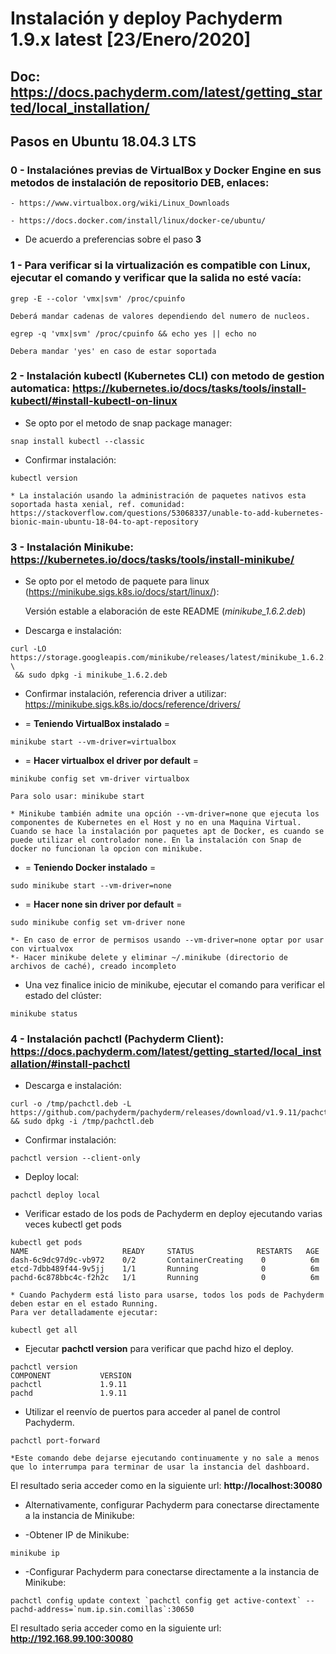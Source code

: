 
# Instalación y deploy Pachyderm 1.9.x latest [23/Enero/2020]

## Doc: https://docs.pachyderm.com/latest/getting_started/local_installation/

## **Pasos en Ubuntu 18.04.3 LTS**

### **0** - Instalaciónes previas de VirtualBox y Docker Engine en sus metodos de instalación de repositorio DEB, enlaces:

    - https://www.virtualbox.org/wiki/Linux_Downloads

    - https://docs.docker.com/install/linux/docker-ce/ubuntu/

* De acuerdo a preferencias sobre el paso **3**

### **1** - Para verificar si la virtualización es compatible con Linux, ejecutar el comando y verificar que la salida no esté vacía:

```shell
grep -E --color 'vmx|svm' /proc/cpuinfo
```

    Deberá mandar cadenas de valores dependiendo del numero de nucleos.

```shell
egrep -q 'vmx|svm' /proc/cpuinfo && echo yes || echo no
```
    Debera mandar 'yes' en caso de estar soportada    

### **2** - Instalación kubectl (Kubernetes CLI) con metodo de gestion automatica: https://kubernetes.io/docs/tasks/tools/install-kubectl/#install-kubectl-on-linux

- Se opto por el metodo de snap package manager:
```shell
snap install kubectl --classic
```
- Confirmar instalación:
```shell
kubectl version
```

    * La instalación usando la administración de paquetes nativos esta soportada hasta xenial, ref. comunidad: https://stackoverflow.com/questions/53068337/unable-to-add-kubernetes-bionic-main-ubuntu-18-04-to-apt-repository

 ### **3** - Instalación Minikube: https://kubernetes.io/docs/tasks/tools/install-minikube/

 - Se opto por el metodo de paquete para linux (https://minikube.sigs.k8s.io/docs/start/linux/): 

    Versión estable a elaboración de este README (*minikube_1.6.2.deb*)

 - Descarga e instalación:
```shell
curl -LO https://storage.googleapis.com/minikube/releases/latest/minikube_1.6.2.deb \
 && sudo dpkg -i minikube_1.6.2.deb
```
- Confirmar instalación, referencia driver a utilizar: https://minikube.sigs.k8s.io/docs/reference/drivers/
    
- = **Teniendo VirtualBox instalado** =
```shell
minikube start --vm-driver=virtualbox
```
- = **Hacer virtualbox el driver por default** =
```shell
minikube config set vm-driver virtualbox
```    
    
    Para solo usar: minikube start

    * Minikube también admite una opción --vm-driver=none que ejecuta los componentes de Kubernetes en el Host y no en una Maquina Virtual. Cuando se hace la instalación por paquetes apt de Docker, es cuando se puede utilizar el controlador none. En la instalación con Snap de docker no funcionan la opcion con minikube.

- = **Teniendo Docker instalado** =
```shell
sudo minikube start --vm-driver=none
```
- = **Hacer none sin driver por default** =
```shell
sudo minikube config set vm-driver none
```

    *- En caso de error de permisos usando --vm-driver=none optar por usar con virtualvox
    *- Hacer minikube delete y eliminar ~/.minikube (directorio de archivos de caché), creado incompleto

- Una vez finalice inicio de minikube, ejecutar el comando para verificar el estado del clúster:
```shell
minikube status
```

### **4** - Instalación pachctl (Pachyderm Client): https://docs.pachyderm.com/latest/getting_started/local_installation/#install-pachctl

- Descarga e instalación:
```shell
curl -o /tmp/pachctl.deb -L https://github.com/pachyderm/pachyderm/releases/download/v1.9.11/pachctl_1.9.11_amd64.deb && sudo dpkg -i /tmp/pachctl.deb
```

- Confirmar instalación:
```shell
pachctl version --client-only
```

- Deploy local:
```shell
pachctl deploy local
```

- Verificar estado de los pods de Pachyderm en deploy ejecutando varias veces kubectl get pods
```shell
kubectl get pods
NAME                     READY     STATUS              RESTARTS   AGE
dash-6c9dc97d9c-vb972    0/2       ContainerCreating    0          6m
etcd-7dbb489f44-9v5jj    1/1       Running              0          6m
pachd-6c878bbc4c-f2h2c   1/1       Running              0          6m
```
    * Cuando Pachyderm está listo para usarse, todos los pods de Pachyderm deben estar en el estado Running.
    Para ver detalladamente ejecutar:
```shell
kubectl get all
```    

- Ejecutar **pachctl version** para verificar que pachd hizo el deploy.
```shell
pachctl version
COMPONENT           VERSION
pachctl             1.9.11
pachd               1.9.11
```

- Utilizar el reenvío de puertos para acceder al panel de control Pachyderm.
```shell
pachctl port-forward
```
    *Este comando debe dejarse ejecutando continuamente y no sale a menos que lo interrumpa para terminar de usar la instancia del dashboard.

El resultado seria acceder como en la siguiente url: **http://localhost:30080**

- Alternativamente, configurar Pachyderm para conectarse directamente a la instancia de Minikube:

- -Obtener IP de Minikube:
```shell
minikube ip
```

- -Configurar Pachyderm para conectarse directamente a la instancia de Minikube:
```shell
pachctl config update context `pachctl config get active-context` --pachd-address=`num.ip.sin.comillas`:30650
```

El resultado seria acceder como en la siguiente url: **http://192.168.99.100:30080**